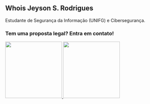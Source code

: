 ## Whois Jeyson S. Rodrigues
Estudante de Segurança da Informação (UNIFG) e Cibersegurança. <br>
### Tem uma proposta legal? Entra em contato!


<div>
<a href="https://github.com/deark4sh">
<img height="180em" src="https://github-readme-stats.vercel.app/api/top-langs/?deark4sh&layout=compact&langs_count=7&theme=dracula"/>
<img height="180em" src="https://github-readme-stats.vercel.app/api?username=deark4sh&show_icons=true&theme=dracula&include_all_commits=true&count_private=true"/>
</div>
